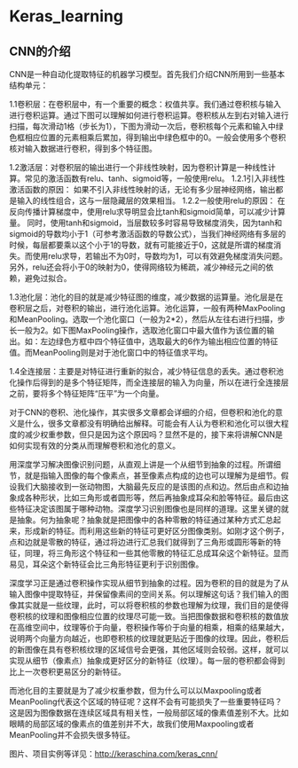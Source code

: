 # Keras_learning
## CNN的介绍 
CNN是一种自动化提取特征的机器学习模型。首先我们介绍CNN所用到一些基本结构单元：

1.1卷积层：在卷积层中，有一个重要的概念：权值共享。我们通过卷积核与输入进行卷积运算。通过下图可以理解如何进行卷积运算。卷积核从左到右对输入进行扫描，每次滑动1格（步长为1），下图为滑动一次后，卷积核每个元素和输入中绿色框相应位置的元素相乘后累加，得到输出中绿色框中的0。一般会使用多个卷积核对输入数据进行卷积，得到多个特征图。

1.2激活层：对卷积层的输出进行一个非线性映射，因为卷积计算是一种线性计算。常见的激活函数有relu、tanh、sigmoid等，一般使用relu。
1.2.1引入非线性激活函数的原因：
如果不引入非线性映射的话，无论有多少层神经网络，输出都是输入的线性组合，这与一层隐藏层的效果相当。
1.2.2一般使用relu的原因：
在反向传播计算梯度中，使用relu求导明显会比tanh和sigmoid简单，可以减少计算量。
同时，使用tanh和sigmoid，当层数较多时容易导致梯度消失，因为tanh和sigmoid的导数均小于1（可参考激活函数的导数公式），当我们神经网络有多层的时候，每层都要乘以这个小于1的导数，就有可能接近于0，这就是所谓的梯度消失。而使用relu求导，若输出不为0时，导数均为1，可以有效避免梯度消失问题。
另外，relu还会将小于0的映射为0，使得网络较为稀疏，减少神经元之间的依赖，避免过拟合。

1.3池化层：池化的目的就是减少特征图的维度，减少数据的运算量。池化层是在卷积层之后，对卷积的输出，进行池化运算。池化运算，一般有两种MaxPooling和MeanPooling。选取一个池化窗口（一般为2*2），然后从左往右进行扫描，步长一般为2。如下图MaxPooling操作，选取池化窗口中最大值作为该位置的输出。如：左边绿色方框中四个特征值中，选取最大的6作为输出相应位置的特征值。而MeanPooling则是对于池化窗口中的特征值求平均。

1.4全连接层：主要是对特征进行重新的拟合，减少特征信息的丢失。通过卷积池化操作后得到的是多个特征矩阵，而全连接层的输入为向量，所以在进行全连接层之前，要将多个特征矩阵“压平”为一个向量。

对于CNN的卷积、池化操作，其实很多文章都会详细的介绍，但卷积和池化的意义是什么，很多文章都没有明确给出解释。可能会有人认为卷积和池化可以很大程度的减少权重参数，但只是因为这个原因吗？显然不是的，接下来将讲解CNN是如何实现有效的分类从而理解卷积和池化的意义。

用深度学习解决图像识别问题，从直观上讲是一个从细节到抽象的过程。所谓细节，就是指输入图像的每个像素点，甚至像素点构成的边也可以理解为是细节。假设我们大脑接收到一张动物图，大脑最先反应的是该图的点和边。然后由点和边抽象成各种形状，比如三角形或者圆形等，然后再抽象成耳朵和脸等特征。最后由这些特征决定该图属于哪种动物。深度学习识别图像也是同样的道理。这里关键的就是抽象。何为抽象呢？抽象就是把图像中的各种零散的特征通过某种方式汇总起来，形成新的特征。而利用这些新的特征可更好区分图像类别。如刚才这个例子，点和边就是零散的特征，通过将边进行汇总我们就得到了三角形或圆形等新的特征，同理，将三角形这个特征和一些其他零散的特征汇总成耳朵这个新特征。显而易见，耳朵这个新特征会比三角形特征更利于识别图像。

深度学习正是通过卷积操作实现从细节到抽象的过程。因为卷积的目的就是为了从输入图像中提取特征，并保留像素间的空间关系。何以理解这句话？我们输入的图像其实就是一些纹理，此时，可以将卷积核的参数也理解为纹理，我们目的是使得卷积核的纹理和图像相应位置的纹理尽可能一致。当把图像数据和卷积核的数值放在高维空间中，纹理等价于向量，卷积操作等价于向量的相乘，相乘的结果越大，说明两个向量方向越近，也即卷积核的纹理就更贴近于图像的纹理。因此，卷积后的新图像在具有卷积核纹理的区域信号会更强，其他区域则会较弱。这样，就可以实现从细节（像素点）抽象成更好区分的新特征（纹理）。每一层的卷积都会得到比上一次卷积更易区分的新特征。

而池化目的主要就是为了减少权重参数，但为什么可以以Maxpooling或者MeanPooling代表这个区域的特征呢？这样不会有可能损失了一些重要特征吗？这是因为图像数据在连续区域具有相关性，一般局部区域的像素值差别不大。比如眼睛的局部区域的像素点的值差别并不大，故我们使用Maxpooling或者MeanPooling并不会损失很多特征。

图片、项目实例等详见：http://keraschina.com/keras_cnn/
